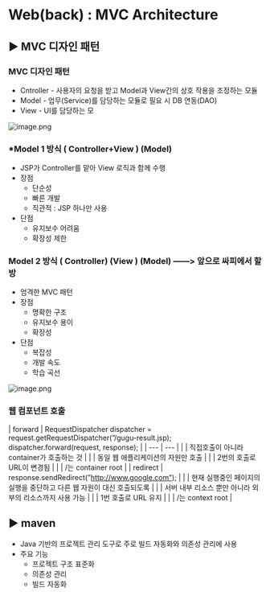 # Web(back) : MVC Architecture

## ▶️ MVC 디자인 패턴

### MVC 디자인 패턴

- Cntroller - 사용자의 요청을 받고  Model과 View간의 상호 작용을 조정하는 모듈
- Model - 업무(Service)를 담당하는 모듈로 필요 시 DB 연동(DAO)
- View - UI를 담당하는 모

![image.png](attachment:15710f81-15ce-4cfb-921a-1328e2d3a3fd:image.png)

### *Model 1 방식 ( Controller+View ) (Model)

- JSP가 Controller를 맡아 View 로직과 함께 수행
- 장점
    - 단순성
    - 빠른 개발
    - 직관적 : JSP 하나만 사용
- 단점
    - 유지보수 어려움
    - 확장성 제한

### Model 2 방식 ( Controller) (View ) (Model)    ——> 앞으로 싸피에서 할 방

- 엄격한 MVC 패턴
- 장점
    - 명확한 구조
    - 유지보수 용이
    - 확장성
- 단점
    - 복잡성
    - 개발 속도
    - 학습 곡선

![image.png](attachment:de09cc98-0e35-4c84-9f2e-76431d54df27:image.png)

### 웹 컴포넌트 호출

| forward | RequestDispatcher dispatcher = request.getRequestDispatcher(”/gugu-result.jsp);
dispatcher.forward(request, response); |
| --- | --- |
|  | 직접호출이 아니라 container가 호출하는 것 |
|  | 동일 웹 애플리케이션의 자원만 호출  |
|  | 2번의 호출로 URL이 변경됨 |
|  | /는 container root |
| redirect  | response.sendRedirect(”http://www.google.com”); |
|  | 현재 실행중인 페이지의 실행을 중단하고 다른 웹 자원이 
대신 호출되도록 |
|  | 서버 내부 리소스 뿐만 아니라 외부의 리소스까지 사용 가능 |
|  | 1번 호출로 URL 유지 |
|  | /는 context root |

## ▶️ maven

- Java 기반의 프로젝트 관리 도구로 주로 빌드 자동화와 의존성 관리에 사용
- 주요 기능
    - 프로젝트 구조 표준화
    - 의존성 관리
    - 빌드 자동화

